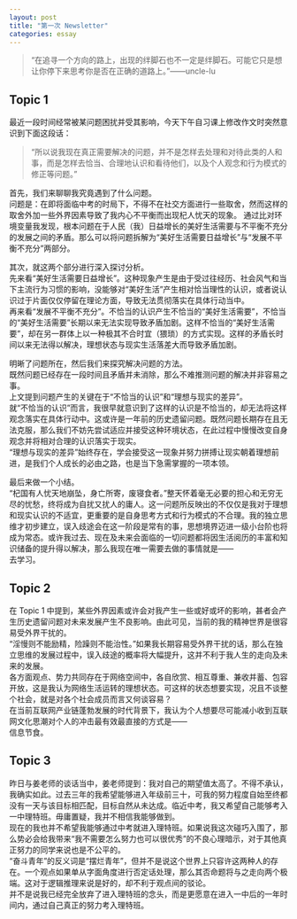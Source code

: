 ```yaml
---
layout: post
title: "第一次 Newsletter"
categories: essay
---
```


> “在追寻一个方向的路上，出现的绊脚石也不一定是绊脚石。可能它只是想让你停下来思考你是否在正确的道路上。”——uncle-lu  

## Topic 1
最近一段时间经常被某问题困扰并受其影响，今天下午自习课上修改作文时突然意识到下面这段话：
> “所以说我现在真正需要解决的问题，并不是怎样去处理和对待此类的人和事，而是怎样去恰当、合理地认识和看待他们，以及个人观念和行为模式的修正等问题。”

首先，我们来聊聊我究竟遇到了什么问题。  
问题是：在即将面临中考的时局下，不得不在社交方面进行一些取舍，然而这样的取舍外加一些外界因素导致了我内心不平衡而出现杞人忧天的现象。
通过比对环境变量我发现，根本问题在于人民（我）日益增长的美好生活需要与不平衡不充分的发展之间的矛盾。那么可以将问题拆解为“美好生活需要日益增长”与“发展不平衡不充分”两部分。

其次，就这两个部分进行深入探讨分析。  
先来看“美好生活需要日益增长”。这种现象产生是由于受过往经历、社会风气和当下主流行为习惯的影响，没能够对“美好生活”产生相对恰当理性的认识，或者说认识过于片面仅仅停留在理论方面，导致无法贯彻落实在具体行动当中。  
再来看“发展不平衡不充分”。不恰当的认识产生不恰当的“美好生活需要”，不恰当的“美好生活需要”长期以来无法实现导致矛盾加剧。这样不恰当的“美好生活需要”，却在另一群体上以一种极其不合时宜（猥琐）的方式实现。这样的矛盾长时间以来无法得以解决，理想状态与现实生活落差大而导致矛盾加剧。  

明晰了问题所在，然后我们来探究解决问题的方法。  
既然问题已经存在一段时间且矛盾并未消除，那么不难推测问题的解决并非容易之事。  
上文提到问题产生的关键在于“不恰当的认识”和“理想与现实的差异”。  
就“不恰当的认识”而言，我很早就意识到了这样的认识是不恰当的，却无法将这样观念落实在具体行动中。这或许是一年前的历史遗留问题。既然问题长期存在且无法克服，那么我们不妨先尝试适应并接受这种环境状态，在此过程中慢慢改变自身观念并将相对合理的认识落实于现实。  
“理想与现实的差异”始终存在，学会接受这一现象并努力拼搏让现实朝着理想前进，是我们个人成长的必由之路，也是当下急需掌握的一项本领。  

最后来做一个小结。  
“杞国有人忧天地崩坠，身亡所寄，废寝食者。”整天怀着毫无必要的担心和无穷无尽的忧愁，终将成为自扰又扰人的庸人。这一问题所反映出的不仅仅是我对于理想和现实认识的不适宜，更重要的是自身思考方式和行为模式的不合理。我的独立思维才初步建立，误入歧途会在这一阶段是常有的事，思想境界迈进一级小台阶也将成为常态。或许我过去、现在及未来会面临的一切问题都将因生活阅历的丰富和知识储备的提升得以解决，那么我现在唯一需要去做的事情就是——  
去学习。  

## Topic 2  
在 Topic 1 中提到，某些外界因素或许会对我产生一些或好或坏的影响，甚者会产生历史遗留问题对未来发展产生不良影响。由此可见，当前的我的精神世界是很容易受外界干扰的。  
“淫慢则不能励精，险躁则不能治性。”如果我长期容易受外界干扰的话，那么在独立思维的发展过程中，误入歧途的概率将大幅提升，这并不利于我人生的走向及未来的发展。  
各方面观点、势力共同存在于网络空间中，各自欣赏、相互尊重、兼收并蓄、包容开放，这是我认为网络生活运转的理想状态。可这样的状态想要实现，况且不谈整个社会，就是对各个社会成员而言又何谈容易？  
在当前互联网产业链蓬勃发展的时代背景下，我认为个人想要尽可能减小收到互联网文化思潮对个人的冲击最有效最直接的方式是——  
信息节食。  

## Topic 3  
昨日与姜老师的谈话当中，姜老师提到：我对自己的期望值太高了。不得不承认，我确实如此。过去三年的我希望能够进入年级前三十，可我的努力程度自始至终都没有一天与该目标相匹配，目标自然从未达成。临近中考，我又希望自己能够考入一中理特班。毋庸置疑，我并不相信我能够做到。  
现在的我也并不希望我能够通过中考就进入理特班。如果说我这次碰巧入围了，那么势必会给我带来“我不需要怎么努力也可以很优秀”的不良心理暗示，对于其他真正努力的同学来说也是不公平的。  
“奋斗青年”的反义词是“摆烂青年”，但并不是说这个世界上只容许这两种人的存在。一个观点如果单从字面角度进行否定话处理，那么其否命题将与之走向两个极端。这对于逻辑推理来说是好的，却不利于观点间的驳论。  
并不是说我已经完全放弃了进入理特班的念头，而是更愿意在进入一中后的一年时间内，通过自己真正的努力考入理特班。  